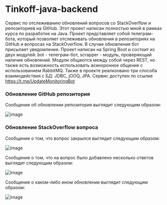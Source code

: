 # Tinkoff-java-backend

Cервис по отслеживанию обновлений вопросов со StackOverflow и репозиториев на GitHub. Этот проект написан полностью мной в рамках курса по разработке на Java. Проект представляет собой телеграм-бота, который позволяет отслеживать обновления в репозиториях на GitHub и вопросах на StackOverflow. В случае обновления бот присылает уведомление. Проект написан на Spring Boot и состоит из двух модулей: bot - телеграм-бот, scrapper - модуль, проверяющий наличие обновлений. Модули общаются между собой через REST, но также есть возможность использовать асинхронное общение с использованием RabbitMQ. Также в проекте реализовано три способа взаимодействия с БД: JDBC, jOOQ, JPA. Сервис доступен по ссылке https://t.me/UpdateMonitoringBot

### Обновление GitHub репозитория 

Сообщение об обновлении репозитория выглядит следующим образом:

![image](https://user-images.githubusercontent.com/78645533/232025190-983ea55d-0bfa-4edd-ae53-56e5d0b33877.png)

### Обновление StackOverflow вопроса 

Сообщение о том, что вопрос закрылся выглядит следующим образом:

![image](https://user-images.githubusercontent.com/78645533/232025416-9b98e8d4-206f-4378-b332-8746d5b5774f.png)

Сообщение о том, что на вопрос было добавлено несколько ответов выглядит следующим образом:

![image](https://user-images.githubusercontent.com/78645533/232025483-cadd8505-6184-48c3-88eb-0d09b2f99676.png)

Сообщение о каком-либо ином обновлении выглядит следующим образом:

![image](https://user-images.githubusercontent.com/78645533/232025615-a74efe0e-62ac-4c49-b4c4-fa4781292dd4.png)
